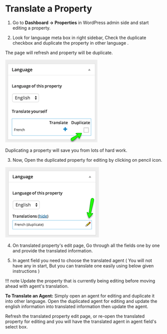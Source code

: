 # Translate a Property

1. Go to **Dashboard → Properties** in WordPress admin side and start editing a property.

2. Look for language meta box in right sidebar, Check the duplicate checkbox and duplicate the property in other language . 

The page will refresh and property will be duplicate. 

![Real Places Documentation](images/wpml/translate-property-1.png)

Duplicating a property will save you from lots of hard work.

3. Now, Open the duplicated property for editing by clicking on pencil icon. 

![Real Places Documentation](images/wpml/translate-property-2.png)

4. On translated property's edit page, Go through all the fields one by one and provide the translated information.

5. In agent field you need to choose the translated agent ( You will not have any in start, But you can translate one easily using below given instructions ) 

!!! note
    Update the property that is currently being editing before moving ahead with agent's translation.

**To Translate an Agent:** Simply open an agent for editing and duplicate it into other language. Open the duplicated agent for editing and update the english information into translated information then update the agent. 

Refresh the translated property edit page, or re-open the translated property for editing and you will have the translated agent in agent field's select box.
